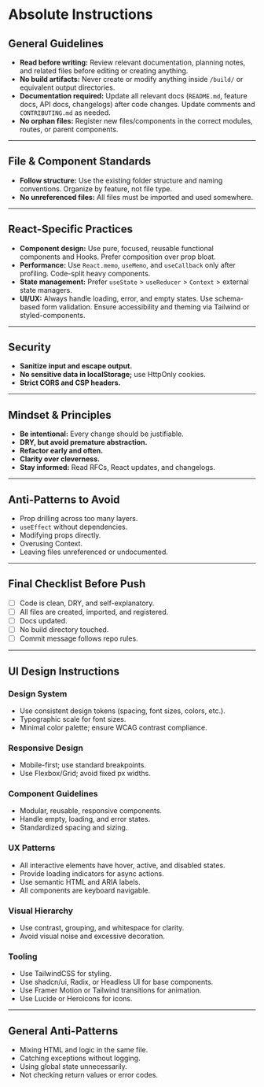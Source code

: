 # Absolute Instructions

## General Guidelines

- **Read before writing:** Review relevant documentation, planning notes, and related files before editing or creating anything.
- **No build artifacts:** Never create or modify anything inside `/build/` or equivalent output directories.
- **Documentation required:** Update all relevant docs (`README.md`, feature docs, API docs, changelogs) after code changes. Update comments and `CONTRIBUTING.md` as needed.
- **No orphan files:** Register new files/components in the correct modules, routes, or parent components.

---

## File & Component Standards

- **Follow structure:** Use the existing folder structure and naming conventions. Organize by feature, not file type.
- **No unreferenced files:** All files must be imported and used somewhere.

---

## React-Specific Practices

- **Component design:** Use pure, focused, reusable functional components and Hooks. Prefer composition over prop bloat.
- **Performance:** Use `React.memo`, `useMemo`, and `useCallback` only after profiling. Code-split heavy components.
- **State management:** Prefer `useState` > `useReducer` > `Context` > external state managers.
- **UI/UX:** Always handle loading, error, and empty states. Use schema-based form validation. Ensure accessibility and theming via Tailwind or styled-components.

---

## Security

- **Sanitize input and escape output.**
- **No sensitive data in localStorage;** use HttpOnly cookies.
- **Strict CORS and CSP headers.**

---

## Mindset & Principles

- **Be intentional:** Every change should be justifiable.
- **DRY, but avoid premature abstraction.**
- **Refactor early and often.**
- **Clarity over cleverness.**
- **Stay informed:** Read RFCs, React updates, and changelogs.

---

## Anti-Patterns to Avoid

- Prop drilling across too many layers.
- `useEffect` without dependencies.
- Modifying props directly.
- Overusing Context.
- Leaving files unreferenced or undocumented.

---

## Final Checklist Before Push

- [ ] Code is clean, DRY, and self-explanatory.
- [ ] All files are created, imported, and registered.
- [ ] Docs updated.
- [ ] No build directory touched.
- [ ] Commit message follows repo rules.

---

## UI Design Instructions

### Design System

- Use consistent design tokens (spacing, font sizes, colors, etc.).
- Typographic scale for font sizes.
- Minimal color palette; ensure WCAG contrast compliance.

### Responsive Design

- Mobile-first; use standard breakpoints.
- Use Flexbox/Grid; avoid fixed px widths.

### Component Guidelines

- Modular, reusable, responsive components.
- Handle empty, loading, and error states.
- Standardized spacing and sizing.

### UX Patterns

- All interactive elements have hover, active, and disabled states.
- Provide loading indicators for async actions.
- Use semantic HTML and ARIA labels.
- All components are keyboard navigable.

### Visual Hierarchy

- Use contrast, grouping, and whitespace for clarity.
- Avoid visual noise and excessive decoration.

### Tooling

- Use TailwindCSS for styling.
- Use shadcn/ui, Radix, or Headless UI for base components.
- Use Framer Motion or Tailwind transitions for animation.
- Use Lucide or Heroicons for icons.

---

## General Anti-Patterns

- Mixing HTML and logic in the same file.
- Catching exceptions without logging.
- Using global state unnecessarily.
- Not checking return values or error codes.